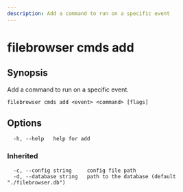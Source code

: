 ```yaml
---
description: Add a command to run on a specific event
---
```


# filebrowser cmds add

## Synopsis

Add a command to run on a specific event.

```
filebrowser cmds add <event> <command> [flags]
```

## Options

```
  -h, --help   help for add
```

### Inherited

```
  -c, --config string     config file path
  -d, --database string   path to the database (default "./filebrowser.db")
```
